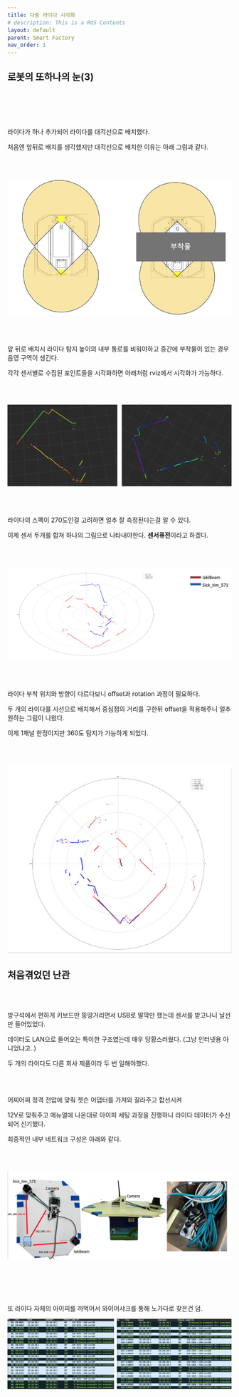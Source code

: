 ```yaml
---
title: 다중 라이다 시각화
# description: This is a ROS Contents
layout: default
parent: Smart Factory
nav_order: 1
---
```


## 로봇의 또하나의 눈(3)

<br/><br/><br/><br/>

라이다가 하나 추가되어 라이다를 대각선으로 배치했다.

처음엔 앞뒤로 배치를 생각했지만 대각선으로 배치한 이유는 아래 그림과 같다.

<br/><br/>

![img](../assets/ros/ros5-1.png)

<br/><br/>

앞 뒤로 배치시 라이다 탐지 높이의 내부 통로를 비워야하고 중간에 부착물이 있는 경우 음영 구역이 생긴다.

각각 센서별로 수집된 포인트들을 시각화하면 아래처럼 rviz에서 시각화가 가능하다.

<br/><br/>

![img](../assets/ros/ros5-2.png)

<br/><br/>

라이다의 스펙이 270도인걸 고려하면 얼추 잘 측정된다는걸 알 수 있다.

이제 센서 두개를 합쳐 하나의 그림으로 나타내야한다. <b>센서퓨전</b>이라고 하겠다.

<br/><br/>

![img](../assets/ros/ros5-3.png)

<br/><br/>

라이다 부착 위치와 방향이 다르다보니 offset과 rotation 과정이 필요하다.

두 개의 라이다를 사선으로 배치해서 중심점의 거리를 구한뒤 offset을 적용해주니 얼추 원하는 그림이 나왔다.

이제 1채널 한정이지만 360도 탐지가 가능하게 되었다.

<br/><br/>

![img](../assets/ros/ros5-4.png)

## 처음겪었던 난관

<br/><br/>

방구석에서 편하게 키보드만 뚱땅거리면서 USB로 딸깍만 했는데 센서를 받고나니 날선만 들어있었다.

데이터도 LAN으로 들어오는 특이한 구조였는데 매우 당황스러웠다. (그냥 인터넷용 아니었냐고..)

두 개의 라이다도 다른 회사 제품이라 두 번 일해야했다.

<br/><br/>

어찌어찌 정격 전압에 맞춰 젯슨 어댑터를 가져와 잘라주고 합선시켜 

12V로 맞춰주고 메뉴얼에 나온대로 아이피 세팅 과정을 진행하니 라이다 데이터가 수신되어 신기했다.

최종적인 내부 네트워크 구성은 아래와 같다.

<br/><br/>

![img](../assets/ros/ros5-5.png)



<br/><br/>
<br/><br/>

또 라이다 자체의 아이피를 까먹어서 와이어샤크를 통해 노가다로 찾은건 덤.

![img](../assets/ros/ros5-6.png)


